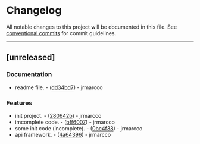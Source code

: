 # Changelog

All notable changes to this project will be documented in this file. See [conventional commits](https://www.conventionalcommits.org/) for commit guidelines.

---
## [unreleased]

### Documentation

- readme file. - ([dd34bd7](https://github.com/jrmarcco/easy-chat/commit/dd34bd7c97e8b5a8fb70ec3b07d0e31a255ee9c5)) - jrmarcco

### Features

- init project. - ([280642b](https://github.com/jrmarcco/easy-chat/commit/280642bcbbfd5a4d6ec07b245a7a3858945119c1)) - jrmarcco
- imcomplete code. - ([bff6007](https://github.com/jrmarcco/easy-chat/commit/bff6007f31a235992c88634c2c2f92f7f8ab2009)) - jrmarcco
- some init code (incomplete). - ([0bc4f38](https://github.com/jrmarcco/easy-chat/commit/0bc4f38883d4d8b03ea845bbe2e7b9ea54673c2f)) - jrmarcco
- api framework. - ([4a64396](https://github.com/jrmarcco/easy-chat/commit/4a64396d9a087c887de0f9e3d0945a9c1bce2928)) - jrmarcco

<!-- generated by git-cliff -->
